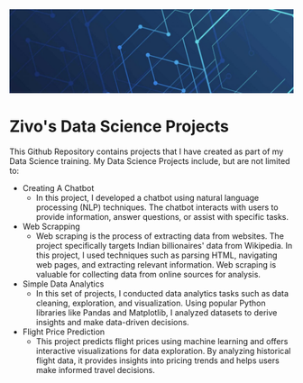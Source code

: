 <img src = "https://github.com/Zivorinashe/Data-Science-Projects/blob/main/Media/intro_banner.png" width = "100%" height = "30%">

# Zivo's Data Science Projects

This Github Repository contains projects that I have created as part of my Data Science training. My Data Science Projects include, but are not limited to:

* Creating A Chatbot
  * In this project, I developed a chatbot using natural language processing (NLP) techniques. The chatbot interacts with users to provide information, answer questions, 
    or assist with specific tasks.
* Web Scrapping
  * Web scraping is the process of extracting data from websites. The project specifically targets Indian billionaires' data from Wikipedia. In this project, I used techniques     such as parsing HTML, navigating web pages, and extracting relevant information. Web scraping is valuable for collecting data from online sources for analysis. 
* Simple Data Analytics
  * In this set of projects, I conducted data analytics tasks such as data cleaning, exploration, and visualization. Using popular Python libraries like Pandas and 
    Matplotlib, I analyzed datasets to derive insights and make data-driven decisions.
* Flight Price Prediction 
  * This project predicts flight prices using machine learning and offers interactive visualizations for data exploration. By analyzing historical flight data, it provides 
    insights into pricing trends and helps users make informed travel decisions.
 
